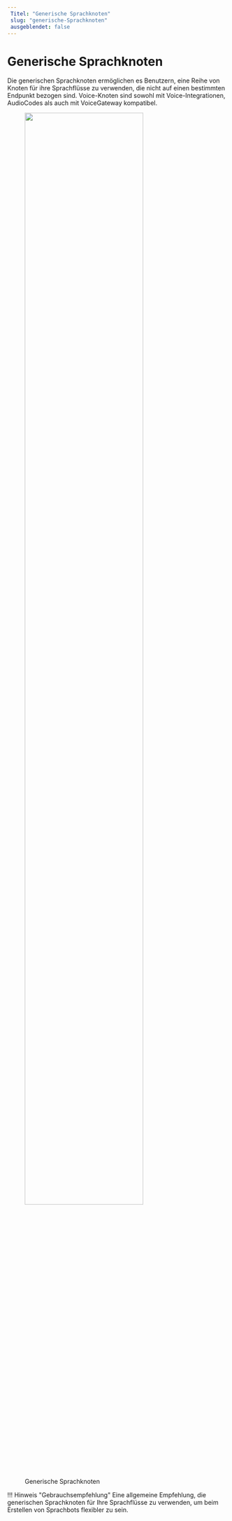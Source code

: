 ```yaml
---
 Titel: "Generische Sprachknoten" 
 slug: "generische-Sprachknoten" 
 ausgeblendet: false 
---
```


# Generische Sprachknoten

Die generischen Sprachknoten ermöglichen es Benutzern, eine Reihe von Knoten für ihre Sprachflüsse zu verwenden, die nicht auf einen bestimmten Endpunkt bezogen sind. Voice-Knoten sind sowohl mit Voice-Integrationen, AudioCodes als auch mit VoiceGateway kompatibel.

<figure>
  <img class="image-center" src="{{config.site_url}}ai/flow-nodes/images/generic-voice/overview.png" width="80%" />
  <figcaption>Generische Sprachknoten</figcaption>
</figure>

!!! Hinweis "Gebrauchsempfehlung"
    Eine allgemeine Empfehlung, die generischen Sprachknoten für Ihre Sprachflüsse zu verwenden, um beim Erstellen von Sprachbots flexibler zu sein.